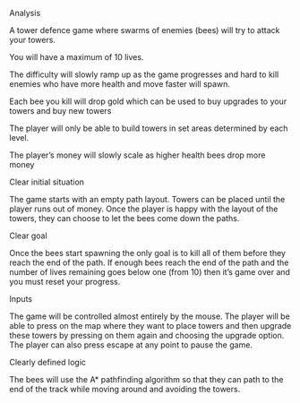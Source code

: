 Analysis


 

A tower defence game where swarms of enemies (bees) will try to attack your towers.  

You will have a maximum of 10 lives.  

The difficulty will slowly ramp up as the game progresses and hard to kill enemies who have more health and move faster will spawn. 

Each bee you kill will drop gold which can be used to buy upgrades to your towers and buy new towers 

The player will only be able to build towers in set areas determined by each level. 

The player’s money will slowly scale as higher health bees drop more money 

 
Clear initial situation

The game starts with an empty path layout.  Towers can be placed until the player runs out of money. Once the player is happy with the layout of the towers, they can choose to let the bees come down the paths. 

 

Clear goal 

Once the bees start spawning the only goal is to kill all of them before they reach the end of the path. If enough bees reach the end of the path and the number of lives remaining goes below one (from 10) then it’s game over and you must reset your progress. 

 

Inputs 

The game will be controlled almost entirely by the mouse. The player will be able to press on the map where they want to place towers and then upgrade these towers by pressing on them again and choosing the upgrade option. The player can also press escape at any point to pause the game. 

 

Clearly defined logic 

The bees will use the A* pathfinding algorithm so that they can path to the end of the track while moving around and avoiding the towers. 

 
